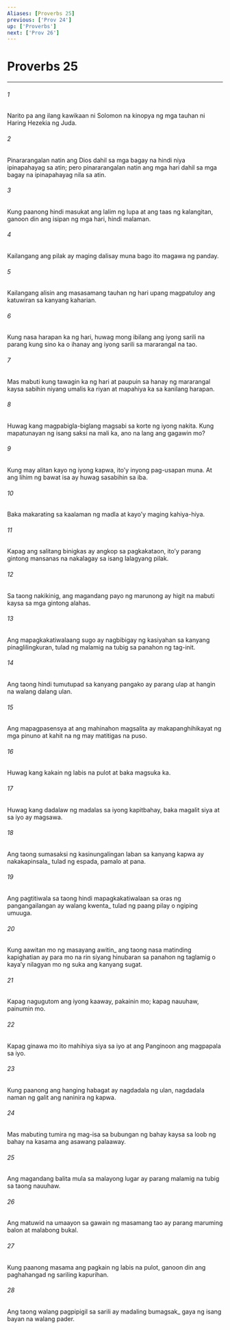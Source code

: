 ```yaml
---
Aliases: [Proverbs 25]
previous: ['Prov 24']
up: ['Proverbs']
next: ['Prov 26']
---
```

# Proverbs 25

***






















###### 1 










Narito pa ang ilang kawikaan ni Solomon na kinopya ng mga tauhan ni Haring Hezekia ng Juda. 





















###### 2 










Pinararangalan natin ang Dios dahil sa mga bagay na hindi niya ipinapahayag sa atin; pero pinararangalan natin ang mga hari dahil sa mga bagay na ipinapahayag nila sa atin. 





















###### 3 










Kung paanong hindi masukat ang lalim ng lupa at ang taas ng kalangitan, ganoon din ang isipan ng mga hari, hindi malaman. 





















###### 4 










Kailangang ang pilak ay maging dalisay muna bago ito magawa ng panday. 





















###### 5 










Kailangang alisin ang masasamang tauhan ng hari upang magpatuloy ang katuwiran sa kanyang kaharian. 





















###### 6 










Kung nasa harapan ka ng hari, huwag mong ibilang ang iyong sarili na parang kung sino ka o ihanay ang iyong sarili sa mararangal na tao. 





















###### 7 










Mas mabuti kung tawagin ka ng hari at paupuin sa hanay ng mararangal kaysa sabihin niyang umalis ka riyan at mapahiya ka sa kanilang harapan. 





















###### 8 










Huwag kang magpabigla-biglang magsabi sa korte ng iyong nakita. Kung mapatunayan ng isang saksi na mali ka, ano na lang ang gagawin mo? 





















###### 9 










Kung may alitan kayo ng iyong kapwa, itoʼy inyong pag-usapan muna. At ang lihim ng bawat isa ay huwag sasabihin sa iba. 





















###### 10 










Baka makarating sa kaalaman ng madla at kayoʼy maging kahiya-hiya. 





















###### 11 










Kapag ang salitang binigkas ay angkop sa pagkakataon, itoʼy parang gintong mansanas na nakalagay sa isang lalagyang pilak. 





















###### 12 










Sa taong nakikinig, ang magandang payo ng marunong ay higit na mabuti kaysa sa mga gintong alahas. 





















###### 13 










Ang mapagkakatiwalaang sugo ay nagbibigay ng kasiyahan sa kanyang pinaglilingkuran, tulad ng malamig na tubig sa panahon ng tag-init. 





















###### 14 










Ang taong hindi tumutupad sa kanyang pangako ay parang ulap at hangin na walang dalang ulan. 





















###### 15 










Ang mapagpasensya at ang mahinahon magsalita ay makapanghihikayat ng mga pinuno at kahit na ng may matitigas na puso. 





















###### 16 










Huwag kang kakain ng labis na pulot at baka magsuka ka. 





















###### 17 










Huwag kang dadalaw ng madalas sa iyong kapitbahay, baka magalit siya at sa iyo ay magsawa. 





















###### 18 










Ang taong sumasaksi ng kasinungalingan laban sa kanyang kapwa ay nakakapinsala_ tulad ng espada, pamalo at pana. 





















###### 19 










Ang pagtitiwala sa taong hindi mapagkakatiwalaan sa oras ng pangangailangan ay walang kwenta_ tulad ng paang pilay o ngiping umuuga. 





















###### 20 










Kung aawitan mo ng masayang awitin_ ang taong nasa matinding kapighatian ay para mo na rin siyang hinubaran sa panahon ng taglamig o kayaʼy nilagyan mo ng suka ang kanyang sugat. 





















###### 21 










Kapag nagugutom ang iyong kaaway, pakainin mo; kapag nauuhaw, painumin mo. 





















###### 22 










Kapag ginawa mo ito mahihiya siya sa iyo at ang Panginoon ang magpapala sa iyo. 





















###### 23 










Kung paanong ang hanging habagat ay nagdadala ng ulan, nagdadala naman ng galit ang naninira ng kapwa. 





















###### 24 










Mas mabuting tumira ng mag-isa sa bubungan ng bahay kaysa sa loob ng bahay na kasama ang asawang palaaway. 





















###### 25 










Ang magandang balita mula sa malayong lugar ay parang malamig na tubig sa taong nauuhaw. 





















###### 26 










Ang matuwid na umaayon sa gawain ng masamang tao ay parang maruming balon at malabong bukal. 





















###### 27 










Kung paanong masama ang pagkain ng labis na pulot, ganoon din ang paghahangad ng sariling kapurihan. 





















###### 28 










Ang taong walang pagpipigil sa sarili ay madaling bumagsak_ gaya ng isang bayan na walang pader.
